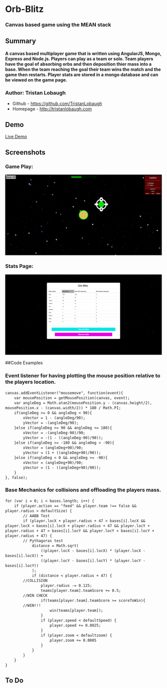 # Orb-Blitz

### Canvas based game using the MEAN stack

## Summary

#### A canvas based multiplayer game that is written using AngularJS, Mongo, Express and Node.js. Players can play as a team or solo. Team players have the goal of absorbing orbs and then deposition thier mass into a base. When the team reaching the goal their team wins the match and the game then restarts. Player stats are stored in a mongo database and can be viewed on the game page.

### Author: Tristan Lobaugh 
+ Github - https://github.com/TristanLobaugh
+ Homepage - http://tristanlobaugh.com

## Demo

[Live Demo](http://tristanlobaugh.com/Orb-Blitz/)

## Screenshots

### Game Play:
![alt text](https://raw.githubusercontent.com/TristanLobaugh/bouncyball/master/img/Orb-Blitz_gameplay.png)

### Stats Page:
![alt text](https://raw.githubusercontent.com/TristanLobaugh/bouncyball/master/img/Orb-Blitz_stats.png)

##Code Examples

### Event listener for having plotting the mouse position relative to the players location.
```
canvas.addEventListener("mousemove", function(event){
	var mousePosition = getMousePosition(canvas, event);
	var angleDeg = Math.atan2(mousePosition.y - (canvas.height/2), mousePosition.x - (canvas.width/2)) * 180 / Math.PI;
	if(angleDeg >= 0 && angleDeg < 90){
		xVector = 1 - (angleDeg/90);
		yVector = -(angleDeg/90);
	}else if(angleDeg >= 90 && angleDeg <= 180){
		xVector = -(angleDeg-90)/90;
		yVector = -(1 - ((angleDeg-90)/90));
	}else if(angleDeg >= -180 && angleDeg < -90){
		xVector = (angleDeg+90)/90;
		yVector = (1 + ((angleDeg+90)/90));
	}else if(angleDeg < 0 && angleDeg >= -90){
		xVector = (angleDeg+90)/90;
		yVector = (1 - ((angleDeg+90)/90));
	}
}, false);
```

### Base Mechanics for collisions and offloading the players mass.
```
for (var i = 0; i < bases.length; i++) {
    if (player.action == "feed" && player.team !== false && player.radius > defaultSize) {
        // AABB Test
        if (player.locX + player.radius + 47 > bases[i].locX && player.locX < bases[i].locX + player.radius + 47 && player.locY + player.radius + 47 > bases[i].locY && player.locY < bases[i].locY + player.radius + 47) {
        // Pythagoras test
            distance = Math.sqrt(
                ((player.locX - bases[i].locX) * (player.locX - bases[i].locX)) +
                ((player.locY - bases[i].locY) * (player.locY - bases[i].locY))
            );
            if (distance < player.radius + 47) {
        //COLLISION
                player.radius -= 0.125;
                teams[player.team].teamScore += 0.5;
        //WIN CHECK
                if(teams[player.team].teamScore >= scoreToWin){
        //WIN!!!
        			win(teams[player.team]);	
                }
                if (player.speed < defaultSpeed) {
                    player.speed += 0.0025;
                }
                if (player.zoom < defaultzoom) {
                    player.zoom += 0.0005
                }
            }
        }
    }
}
```


## To Do
